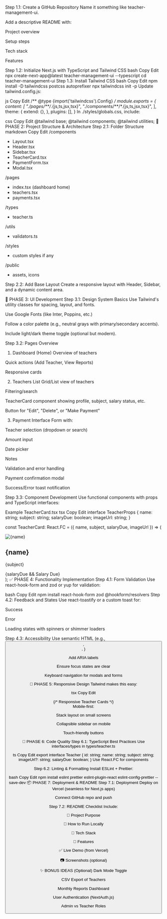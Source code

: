 Step 1.1: Create a GitHub Repository
Name it something like teacher-management-ui.

Add a descriptive README with:

Project overview

Setup steps

Tech stack

Features

Step 1.2: Initialize Next.js with TypeScript and Tailwind CSS
bash
Copy
Edit
npx create-next-app@latest teacher-management-ui --typescript
cd teacher-management-ui
Step 1.3: Install Tailwind CSS
bash
Copy
Edit
npm install -D tailwindcss postcss autoprefixer
npx tailwindcss init -p
Update tailwind.config.js:

js
Copy
Edit
/** @type {import('tailwindcss').Config} */
module.exports = {
  content: [
    "./pages/**/*.{js,ts,jsx,tsx}",
    "./components/**/*.{js,ts,jsx,tsx}",
  ],
  theme: {
    extend: {},
  },
  plugins: [],
}
In ./styles/globals.css, include:

css
Copy
Edit
@tailwind base;
@tailwind components;
@tailwind utilities;
📐 PHASE 2: Project Structure & Architecture
Step 2.1: Folder Structure
markdown
Copy
Edit
/components
  - Layout.tsx
  - Header.tsx
  - Sidebar.tsx
  - TeacherCard.tsx
  - PaymentForm.tsx
  - Modal.tsx

/pages
  - index.tsx (dashboard home)
  - teachers.tsx
  - payments.tsx

/types
  - teacher.ts

/utils
  - validators.ts

/styles
  - custom styles if any

/public
  - assets, icons

Step 2.2: Add Base Layout
Create a responsive layout with Header, Sidebar, and a dynamic content area.

🎨 PHASE 3: UI Development
Step 3.1: Design System Basics
Use Tailwind's utility classes for spacing, layout, and fonts.

Use Google Fonts (like Inter, Poppins, etc.)

Follow a color palette (e.g., neutral grays with primary/secondary accents).

Include light/dark theme toggle (optional but modern).

Step 3.2: Pages Overview
1. Dashboard (Home)
Overview of teachers

Quick actions (Add Teacher, View Reports)

Responsive cards

2. Teachers List
Grid/List view of teachers

Filtering/search

TeacherCard component showing profile, subject, salary status, etc.

Button for "Edit", "Delete", or "Make Payment"

3. Payment Interface
Form with:

Teacher selection (dropdown or search)

Amount input

Date picker

Notes

Validation and error handling

Payment confirmation modal

Success/Error toast notification

Step 3.3: Component Development
Use functional components with props and TypeScript interfaces:

Example TeacherCard.tsx
tsx
Copy
Edit
interface TeacherProps {
  name: string;
  subject: string;
  salaryDue: boolean;
  imageUrl: string;
}

const TeacherCard: React.FC<TeacherProps> = ({ name, subject, salaryDue, imageUrl }) => (
  <div className="bg-white rounded-lg shadow p-4 flex items-center space-x-4">
    <img src={imageUrl} alt={name} className="w-12 h-12 rounded-full" />
    <div>
      <h2 className="font-semibold">{name}</h2>
      <p className="text-sm text-gray-500">{subject}</p>
      {salaryDue && <span className="text-red-500 text-xs">Salary Due</span>}
    </div>
  </div>
);
✅ PHASE 4: Functionality Implementation
Step 4.1: Form Validation
Use react-hook-form and zod or yup for validation:

bash
Copy
Edit
npm install react-hook-form zod @hookform/resolvers
Step 4.2: Feedback and States
Use react-toastify or a custom toast for:

Success

Error

Loading states with spinners or shimmer loaders

Step 4.3: Accessibility
Use semantic HTML (e.g., <button>, <form>, <label>)

Add ARIA labels

Ensure focus states are clear

Keyboard navigation for modals and forms

📱 PHASE 5: Responsive Design
Tailwind makes this easy:

tsx
Copy
Edit
<div className="grid grid-cols-1 sm:grid-cols-2 md:grid-cols-3 gap-4">
  {/* Responsive Teacher Cards */}
</div>
Mobile-first:

Stack layout on small screens

Collapsible sidebar on mobile

Touch-friendly buttons

🧹 PHASE 6: Code Quality
Step 6.1: TypeScript Best Practices
Use interfaces/types in types/teacher.ts

ts
Copy
Edit
export interface Teacher {
  id: string;
  name: string;
  subject: string;
  imageUrl?: string;
  salaryDue: boolean;
}
Use React.FC<Props> for components

Step 6.2: Linting & Formatting
Install ESLint + Prettier:

bash
Copy
Edit
npm install eslint prettier eslint-plugin-react eslint-config-prettier --save-dev
📦 PHASE 7: Deployment & README
Step 7.1: Deployment
Deploy on Vercel (seamless for Next.js apps)

Connect GitHub repo and push

Step 7.2: README Checklist
Include:

📌 Project Purpose

🚀 How to Run Locally

🧱 Tech Stack

🧩 Features

✅ Live Demo (from Vercel)

📷 Screenshots (optional)

✨ BONUS IDEAS (Optional)
Dark Mode Toggle

CSV Export of Teachers

Monthly Reports Dashboard

User Authentication (NextAuth.js)

Admin vs Teacher Roles
